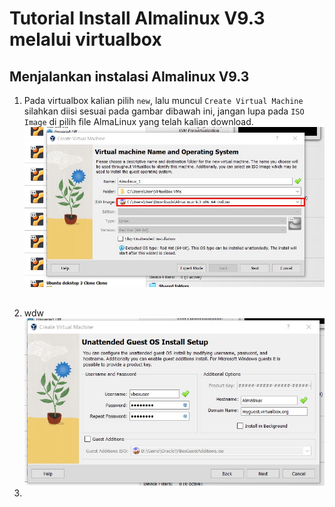 # Tutorial Install Almalinux V9.3 melalui virtualbox

## Menjalankan instalasi Almalinux V9.3
1. Pada virtualbox kalian pilih `new`, lalu muncul `Create Virtual Machine` silahkan diisi sesuai pada gambar dibawah ini, jangan lupa pada `ISO Image` di pilih file AlmaLinux yang telah kalian download.
![1](1.jpg)
##
2. wdw
![2](2.jpg)
4. 
